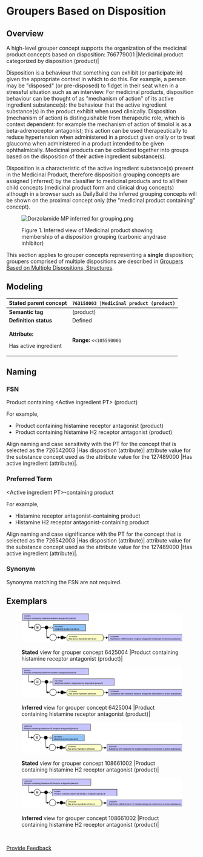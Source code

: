 # Groupers Based on Disposition

## Overview

A high-level grouper concept supports the organization of the medicinal product concepts based on disposition: 766779001 |Medicinal product categorized by disposition (product)|

Disposition is a behaviour that something can exhibit (or participate in) given the appropriate context in which to do this. For example, a person may be "disposed" (or pre-disposed) to fidget in their seat when in a stressful situation such as an interview. For medicinal products, disposition behaviour can be thought of as "mechanism of action" of its active ingredient substance(s): the behaviour that the active ingredient substance(s) in the product exhibit when used clinically. Disposition (mechanism of action) is distinguishable from therapeutic role, which is context dependent: for example the mechanism of action of timolol is as a beta-adrenoceptor antagonist; this action can be used therapeutically to reduce hypertension when administered in a product given orally or to treat glaucoma when administered in a product intended to be given ophthalmically. Medicinal products can be collected together into groups based on the disposition of their active ingredient substance(s).

Disposition is a characteristic of the active ingredient substance(s) present in the Medicinal Product, therefore disposition grouping concepts are assigned (inferred) by the classifier to medicinal products and to all their child concepts (medicinal product form and clinical drug concepts) although in a browser such as DailyBuild the inferred grouping concepts will be shown on the proximal concept only (the "medicinal product containing" concept).

<figure><img src="https://confluence.ihtsdotools.org/download/attachments/293568795/Dorzolamide%20MP%20inferred%20for%20grouping.png?version=1&#x26;modificationDate=1748543545000&#x26;api=v2" alt="Dorzolamide MP inferred for grouping.png"><figcaption><p>Figure 1. Inferred view of Medicinal product showing membership of a disposition grouping (carbonic anydrase inhibitor)</p></figcaption></figure>

This section applies to grouper concepts representing a **single** disposition; groupers comprised of multiple dispositions are described in [Groupers Based on Multiple Dispositions, Structures](../../../../../../authoring/pharmaceutical-and-biologic-product/174691077.html).

## Modeling

| **Stated parent concept**                                      | `763158003 \|Medicinal product (product)`                                                                                                                                                                                                                                                                                                                                                                                                                                                                                                                                                                                |
| -------------------------------------------------------------- | ------------------------------------------------------------------------------------------------------------------------------------------------------------------------------------------------------------------------------------------------------------------------------------------------------------------------------------------------------------------------------------------------------------------------------------------------------------------------------------------------------------------------------------------------------------------------------------------------------------------------ |
| **Semantic tag**                                               | (product)                                                                                                                                                                                                                                                                                                                                                                                                                                                                                                                                                                                                                |
| **Definition status**                                          | Defined                                                                                                                                                                                                                                                                                                                                                                                                                                                                                                                                                                                                                  |
| <p><strong>Attribute:</strong></p><p>Has active ingredient</p> | <p><strong>Range:</strong> <code>&#x3C;&#x3C;105590001 |Substance (substance)</code></p><ul><li>While the allowed range is broader, the |Medicinal product| grouper concepts based on disposition should only use sufficiently defined grouper concepts that are descendants of <code>766739005 |Substance categorized by disposition (substance)|</code> as attribute values.<br></li></ul><p><strong>Cardinality:</strong> 0..*</p><ul><li>While the allowed range is broader, the |Medicinal product| grouper concepts based on disposition should have one and only one |Has active ingredient| attribute.</li></ul> |

## Naming

### FSN

Product containing \<Active ingredient PT> (product)

For example,

* Product containing histamine receptor antagonist (product)
* Product containing histamine H2 receptor antagonist (product)

Align naming and case sensitivity with the PT for the concept that is selected as the 726542003 |Has disposition (attribute)| attribute value for the substance concept used as the attribute value for the 127489000 |Has active ingredient (attribute)|.

### Preferred Term

\<Active ingredient PT>-containing product

For example,

* Histamine receptor antagonist-containing product
* Histamine H2 receptor antagonist-containing product

Align naming and case significance with the PT for the concept that is selected as the 726542003 |Has disposition (attribute)| attribute value for the substance concept used as the attribute value for the 127489000 |Has active ingredient (attribute)|.

### Synonym

Synonyms matching the FSN are not required.

## Exemplars

<figure><img src="../../../../../../.gitbook/assets/image (31) (1) (1).png" alt=""><figcaption><p><strong>Stated</strong> view for grouper concept 6425004 |Product containing histamine receptor antagonist (product)|</p></figcaption></figure>

<figure><img src="../../../../../../.gitbook/assets/image (32) (1) (1).png" alt=""><figcaption><p><strong>Inferred</strong> view for grouper concept 6425004 |Product containing histamine receptor antagonist (product)|</p></figcaption></figure>

<figure><img src="../../../../../../.gitbook/assets/image (33) (1) (1).png" alt=""><figcaption><p><strong>Stated</strong> view for grouper concept 108661002 |Product containing histamine H2 receptor antagonist (product)|</p></figcaption></figure>

<figure><img src="../../../../../../.gitbook/assets/image (34) (1) (1).png" alt=""><figcaption><p><strong>Inferred</strong> view for grouper concept 108661002 |Product containing histamine H2 receptor antagonist (product)|</p></figcaption></figure>

<figure><img src="../../../../../../authoring/pharmaceutical-and-biologic-product/images/174690992.png" alt=""><figcaption></figcaption></figure>

<a href="https://docs.google.com/forms/d/e/1FAIpQLScTmbZIf0UEQwYDkY27EEWBkaiYkHSbR0_9DmFrMLXoQLyL7Q/viewform?usp=pp_url&#x26;entry.1767247133=SCT+Editorial+Guide&#x26;entry.670899847=Groupers%20Based%20on%20Disposition" class="button primary">Provide Feedback</a>
